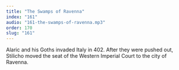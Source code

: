 ```yaml
---
title: "The Swamps of Ravenna"
index: "161"
audio: "161-the-swamps-of-ravenna.mp3"
order: 170
slug: "161"
---
```


<div>

Alaric and his Goths invaded Italy in 402\. After they were pushed out, Stilicho moved the seat of the Western Imperial Court to the city of Ravenna. 

</div>


